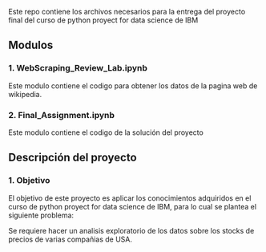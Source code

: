 Este repo contiene los archivos necesarios para la entrega del proyecto final del curso de python proyect for data science de IBM

## Modulos

### 1. WebScraping_Review_Lab.ipynb

Este modulo contiene el codigo para obtener los datos de la pagina web de wikipedia.

### 2. Final_Assignment.ipynb

Este modulo contiene el codigo de la solución del proyecto

## Descripción del proyecto

### 1. Objetivo

El objetivo de este proyecto es aplicar los conocimientos adquiridos en el curso de python proyect for data science de IBM, para lo cual se plantea el siguiente problema:

Se requiere hacer un analisis exploratorio de los datos sobre los stocks de precios de varias compañias de USA.
